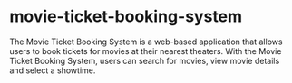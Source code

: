# movie-ticket-booking-system
The Movie Ticket Booking System is a web-based application that allows users to book tickets for movies at their nearest theaters. With the Movie Ticket Booking System, users can search for movies, view movie details and select a showtime.

